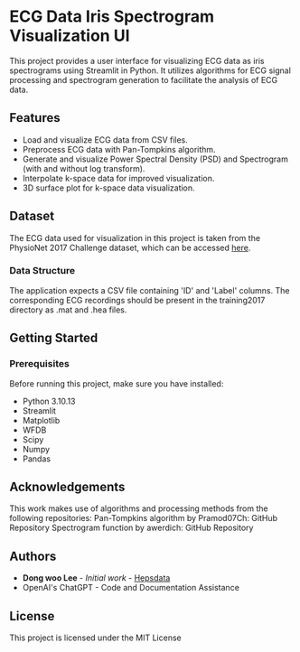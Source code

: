 # ECG Data Iris Spectrogram Visualization UI

This project provides a user interface for visualizing ECG data as iris spectrograms using Streamlit in Python. It utilizes algorithms for ECG signal processing and spectrogram generation to facilitate the analysis of ECG data.

## Features

- Load and visualize ECG data from CSV files.
- Preprocess ECG data with Pan-Tompkins algorithm.
- Generate and visualize Power Spectral Density (PSD) and Spectrogram (with and without log transform).
- Interpolate k-space data for improved visualization.
- 3D surface plot for k-space data visualization.

## Dataset

The ECG data used for visualization in this project is taken from the PhysioNet 2017 Challenge dataset, which can be accessed [here](https://physionet.org/content/challenge-2017/1.0.0/).

### Data Structure
The application expects a CSV file containing 'ID' and 'Label' columns. The corresponding ECG recordings should be present in the training2017 directory as .mat and .hea files.

## Getting Started

### Prerequisites

Before running this project, make sure you have installed:

- Python 3.10.13
- Streamlit
- Matplotlib
- WFDB
- Scipy
- Numpy
- Pandas

## Acknowledgements
This work makes use of algorithms and processing methods from the following repositories:
Pan-Tompkins algorithm by Pramod07Ch: GitHub Repository
Spectrogram function by awerdich: GitHub Repository

## Authors
- **Dong woo Lee** - *Initial work* - [Hepsdata](https://github.com/hepsdata)
- OpenAI's ChatGPT - Code and Documentation Assistance

## License
This project is licensed under the MIT License
